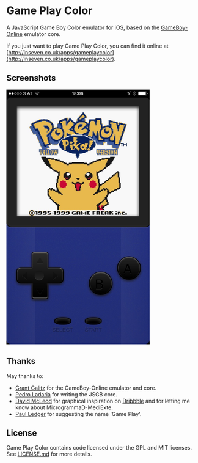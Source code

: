 Game Play Color
===============

A JavaScript Game Boy Color emulator for iOS, based on the [GameBoy-Online](https://github.com/grantgalitz/GameBoy-Online) emulator core.

If you just want to play Game Play Color, you can find it online at [http://inseven.co.uk/apps/gameplaycolor](http://inseven.co.uk/apps/gameplaycolor).

Screenshots
-----------

<img src="previews/console.jpg" width="375" height="667" alt="Console" />

Thanks
------

May thanks to:

- [Grant Galitz](https://github.com/grantgalitz) for the GameBoy-Online emulator and core.
- [Pedro Ladaria](http://www.codebase.es/) for writing the JSGB core.
- [David McLeod](http://twitter.com/Mucx) for graphical inspiration on [Dribbble](http://dribbble.com/mucx) and for letting me know about MicrogrammaD-MediExte.
- [Paul Ledger](http://www.flexicoder.com) for suggesting the name 'Game Play'.

License
-------

Game Play Color contains code licensed under the GPL and MIT licenses. See [LICENSE.md](License.md) for more details.
